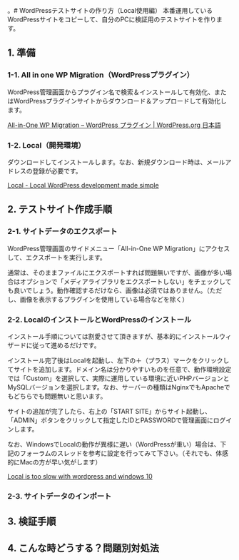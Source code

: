 。# WordPressテストサイトの作り方（Local使用編）
本番運用しているWordPressサイトをコピーして、自分のPCに検証用のテストサイトを作ります。
## 1. 準備
### 1-1. All in one WP Migration（WordPressプラグイン）
WordPress管理画面からプラグイン名で検索＆インストールして有効化、またはWordPressプラグインサイトからダウンロード＆アップロードして有効化します。

[All-in-One WP Migration &#8211; WordPress プラグイン &#124; WordPress.org 日本語](https://ja.wordpress.org/plugins/all-in-one-wp-migration/)
### 1-2. Local（開発環境）
ダウンロードしてインストールします。なお、新規ダウンロード時は、メールアドレスの登録が必要です。

[Local &#x2d; Local WordPress development made simple](https://localwp.com/)
## 2. テストサイト作成手順
### 2-1. サイトデータのエクスポート
WordPress管理画面のサイドメニュー「All-in-One WP Migration」にアクセスして、エクスポートを実行します。

通常は、そのままファイルにエクスポートすれば問題無いですが、画像が多い場合はオプションで「メディアライブラリをエクスポートしない」をチェックしても良いでしょう。動作確認するだけなら、画像は必須ではありません。（ただし、画像を表示するプラグインを使用している場合などを除く）
### 2-2. LocalのインストールとWordPressのインストール
インストール手順については割愛させて頂きますが、基本的にインストールウィザードに従って進めるだけです。

インストール完了後はLocalを起動し、左下の＋（プラス）マークをクリックしてサイトを追加します。ドメイン名は分かりやすいものを任意で、動作環境設定では「Custom」を選択して、実際に運用している環境に近いPHPバージョンとMySQLバージョンを選択します。なお、サーバーの種類はNginxでもApacheでもどちらでも問題無いと思います。

サイトの追加が完了したら、右上の「START SITE」からサイト起動し、「ADMIN」ボタンをクリックして指定したIDとPASSWORDで管理画面にログインします。

なお、WindowsでLocalの動作が異様に遅い（WordPressが重い）場合は、下記のフォーラムのスレッドを参考に設定を行ってみて下さい。（それでも、体感的にMacの方が早い気がします）

[Local is too slow with wordpress and windows 10](https://community.localwp.com/t/local-is-too-slow-with-wordpress-and-windows-10/26348/10)
### 2-3. サイトデータのインポート
## 3. 検証手順
## 4. こんな時どうする？問題別対処法
